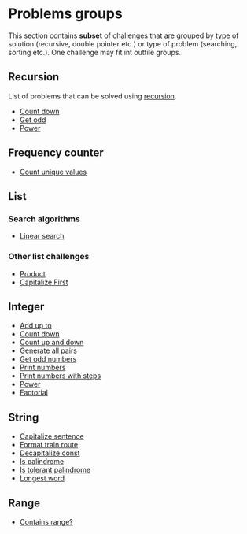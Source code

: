 # Problems groups

This section contains **subset** of challenges that are grouped by type of solution (recursive, double pointer etc.) or
type of problem (searching, sorting etc.). One challenge may fit int outfile groups.

## Recursion

List of problems that can be solved using [recursion](https://en.wikipedia.org/wiki/Recursion_(computer_science)).

- [Count down](../spec/integer/countdown/README.md)
- [Get odd](../spec/integer/filter_odd/README.md)
- [Power](../spec/integer/power/README.md)

## Frequency counter

- [Count unique values](../spec/list/count_unique_values/README.md)

## List

### Search algorithms

- [Linear search](../spec/list/search/linear_search/README.md)

### Other list challenges

- [Product](../spec/list/product/README.md)
- [Capitalize First](../spec/list/capitalize_first/README.md)

## Integer

- [Add up to](../spec/integer/add_upto/README.md)
- [Count down](../spec/integer/countdown/README.md)
- [Count up and down](../spec/integer/count_up_then_down/README.md)
- [Generate all pairs](../spec/integer/generate_all_pairs/README.md)
- [Get odd numbers](../spec/integer/filter_odd/README.md)
- [Print numbers](../spec/integer/print_numbers/basic/README.md)
- [Print numbers with steps](../spec/integer/print_numbers/steps/README.md)
- [Power](../spec/integer/power/README.md)
- [Factorial](../spec/integer/factorial)

## String

- [Capitalize sentence](../spec/string/capitalize_sentence/README.md)
- [Format train route](../spec/list/format_train_route/README.md)
- [Decapitalize const](../spec/string/decapitalize_const/README.md)
- [Is palindrome](../spec/string/is_palindrome/basic/README.md)
- [Is tolerant palindrome](../spec/string/is_palindrome/tolerant/README.md)
- [Longest word](../spec/string/longest_word/README.md)

## Range

- [Contains range?](../spec/range/contains_range/README.md)
